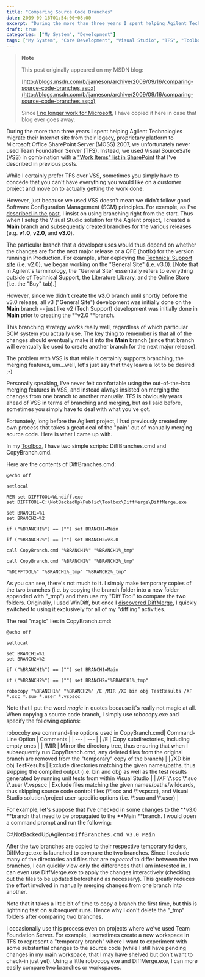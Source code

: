 ```yaml
---
title: "Comparing Source Code Branches"
date: 2009-09-16T01:54:00+08:00
excerpt: "During the more than three years I spent helping Agilent Technologies migrate their Internet site from their legacy, proprietary platform to Microsoft Office SharePoint Server (MOSS) 2007, we unfortunately never used Team Foundation Server (TFS). Instead..."
draft: true
categories: ["My System", "Development"]
tags: ["My System", "Core Development", "Visual Studio", "TFS", "Toolbox"]
---
```


> **Note**
> 
> 
> 	This post originally appeared on my MSDN blog:
> 
> 
> 
> [http://blogs.msdn.com/b/jjameson/archive/2009/09/16/comparing-source-code-branches.aspx](http://blogs.msdn.com/b/jjameson/archive/2009/09/16/comparing-source-code-branches.aspx)
> 
> 
> Since
> 	[I no longer work for Microsoft](/blog/jjameson/2011/09/02/last-day-with-microsoft), I have copied it here in case that blog 
> 	ever goes away.


During the more than three years I spent helping Agilent Technologies migrate  their Internet site from their legacy, proprietary platform to Microsoft Office  SharePoint Server (MOSS) 2007, we unfortunately never used Team Foundation Server  (TFS). Instead, we used Visual SourceSafe (VSS) in combination with a ["Work Items" 
list in SharePoint](/blog/jjameson/2008/04/01/tfs-lite-for-wss-v2) that I've described in previous posts.

While I certainly prefer TFS over VSS, sometimes you simply have to concede that  you can't have everything you would like on a customer project and move on to actually  getting the work done.

However, just because we used VSS doesn't mean we didn't follow good Software  Configuration Management (SCM) principles. For example, as I've [described in the past](/blog/jjameson/2007/04/18/structure-visual-studio-solutions), I insist on using branching right from the start. Thus  when I setup the Visual Studio solution for the Agilent project, I created a **Main** branch and subsequently created branches for the various releases  (e.g. **v1.0**, **v2.0**, and **v3.0**).

The particular branch that a developer uses would thus depend on whether the  changes are for the next major release or a QFE (hotfix) for the version running  in Production. For example, after deploying the [Technical Support site](http://www.chem.agilent.com/en-US/Support) (i.e.  v2.0), we began working on the "General Site" (i.e. v3.0). [Note that in Agilent's  terminology, the "General Site" essentially refers to everything outside of Technical  Support, the Literature Library, and the Online Store (i.e. the "Buy" tab).]

However, since we didn't create the **v3.0** branch until shortly  before the v3.0 release, all v3 ("General Site") development was initially done  on the **Main** branch -- just like v2 (Tech Support) development was  initially done in **Main** prior to creating the **v2.0**branch.

This branching strategy works really well, regardless of which particular SCM  system you actually use. The key thing to remember is that all of the changes should  eventually make it into the **Main** branch (since that branch will  eventually be used to create another branch for the next major release).

The problem with VSS is that while it certainly supports branching, the merging  features, um...well, let's just say that they leave a lot to be desired ;-)

Personally speaking, I've never felt comfortable using the out-of-the-box merging  features in VSS, and instead always insisted on merging the changes from one branch  to another manually. TFS is obviously years ahead of VSS in terms of branching and  merging, but as I said before, sometimes you simply have to deal with what you've  got.

Fortunately, long before the Agilent project, I had previously created my own  process that takes a great deal of the "pain" out of manually merging source code.  Here is what I came up with.

In my [Toolbox](/blog/jjameson/2007/03/22/backedup-and-notbackedup),  I have two simple scripts: DiffBranches.cmd and CopyBranch.cmd.

Here are the contents of DiffBranches.cmd:



```
@echo off

setlocal

REM set DIFFTOOL=Windiff.exe
set DIFFTOOL=C:\NotBackedUp\Public\Toolbox\DiffMerge\DiffMerge.exe

set BRANCH1=%1
set BRANCH2=%2

if ("%BRANCH1%") == ("") set BRANCH1=Main

if ("%BRANCH2%") == ("") set BRANCH2=v3.0

call CopyBranch.cmd "%BRANCH1%" "%BRANCH1%_tmp"

call CopyBranch.cmd "%BRANCH2%" "%BRANCH2%_tmp"

"%DIFFTOOL%" "%BRANCH1%_tmp" "%BRANCH2%_tmp"
```



As you can see, there's not much to it. I simply make temporary copies of the  two branches (i.e. by copying the branch folder into a new folder appended with  "\_tmp") and then use my "Diff Tool" to compare the two folders. Originally, I used  WinDiff, but once I [discovered DiffMerge](/blog/jjameson/2009/03/24/diffmerge-a-better-differencing-tool), I quickly switched to using it exclusively for all of  my "diff'ing" activities.

The real "magic" lies in CopyBranch.cmd:



```
@echo off

setlocal

set BRANCH1=%1
set BRANCH2=%2

if ("%BRANCH1%") == ("") set BRANCH1=Main

if ("%BRANCH2%") == ("") set BRANCH2="%BRANCH1%_tmp"

robocopy "%BRANCH1%" "%BRANCH2%" /E /MIR /XD bin obj TestResults /XF *.scc *.suo *.user *.vspscc
```



Note that I put the word *magic* in quotes because it's really not magic  at all. When copying a source code branch, I simply use robocopy.exe and specify  the following options:


<caption>robocoby.exe command-line options used in CopyBranch.cmd</caption>| Command-Line Option | Comments |
| --- | --- |
| /E | Copy subdirectories, including empty ones |
| /MIR | Mirror the directory tree, thus ensuring that when I subsequently run 	CopyBranch.cmd, any deleted files from the original branch are removed from 	the "temporary" copy of the branch) |
| /XD bin obj TestResults | Exclude directories matching the given names/paths, thus skipping the 	compiled output (i.e. bin and obj) as well as the test results generated 	by running unit tests from within Visual Studio |
| /XF \*.scc \*.suo \*.user \*.vspscc  | Exclude files matching the given names/paths/wildcards, thus skipping 	source code control files (\*.scc and \*.vspscc), and Visual Studio solution/project 	user-specific options (i.e. \*.suo and \*.user) |


For example, let's suppose that I've checked in some changes to the **v3.0**branch that need to be propagated to the **Main **branch.  I would open a command prompt and run the following:


C:\NotBackedUp\Agilent&gt;<kbd>DiffBranches.cmd v3.0 Main</kbd>


After the two branches are copied to their respective temporary folders, DiffMerge.exe  is launched to compare the two branches. Since I exclude many of the directories  and files that are *expected* to differ between the two branches, I can quickly  view only the differences that I am interested in. I can even use DiffMerge.exe  to apply the changes interactively (checking out the files to be updated beforehand  as necessary). This greatly reduces the effort involved in manually merging changes  from one branch into another.

Note that it takes a little bit of time to copy a branch the first time, but  this is lightning fast on subsequent runs. Hence why I don't delete the "\_tmp" folders  after comparing two branches.

I occasionally use this process even on projects where we've used Team Foundation  Server. For example, I sometimes create a new workspace in TFS to represent a "temporary  branch" where I want to experiment with some substantial changes to the source code  (while I still have pending changes in my main workspace, that I may have shelved  but don't want to check-in just yet). Using a little robocopy.exe and DiffMerge.exe,  I can more easily compare two branches or workspaces.

